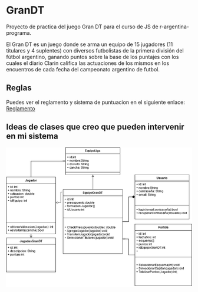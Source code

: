 # GranDT
Proyecto de practica del juego Gran DT para el curso de JS de r-argentina-programa.

El Gran DT es un juego donde se arma un equipo de 15 jugadores (11 titulares y 4 suplentes) con diversos futbolistas de la primera división del fútbol argentino, ganando puntos sobre la base de los puntajes con los cuales el diario Clarin califica las actuaciones de los mismos en los encuentros de cada fecha del campeonato argentino de futbol.

## Reglas 
Puedes ver el reglamento y sistema de puntuacion en el siguiente enlace: [Reglamento](https://www.grandt.clarin.com/pdf/Reglamento_Gran_DT.pdf)

## Ideas de clases que creo que pueden intervenir en mi sistema
![Image](https://github.com/donramone/GranDT/blob/master/Untitled%20Diagram.png)
